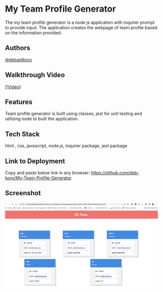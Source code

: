 # My Team Profile Generator

The my team profile generator is a node js application with inquirer prompt to provide input. The application creates the webpage of team profile based on the information provided.

## Authors

[@debajitboro](https://www.github.com/deb-boro)

## Walkthrough Video

[![Video]](https://user-images.githubusercontent.com/100662344/179449437-5fd776c7-8607-4620-8142-1e6c19ee1b89.mp4)

## Features

Team profile generator is built using classes, jest for unit testing and utilizing node to built the application.

## Tech Stack

html , css, javascript, node.js, inquirer package, jest package

## Link to Deployment

Copy and paste below link in any browser:
https://github.com/deb-boro/My-Team-Profile-Generator

## Screenshot

![MyTeamApp](https://github.com/deb-boro/My-Team-Profile-Generator/blob/main/src/Screen%20Shot%202022-07-06%20at%2010.26.29%20AM.png?raw=true)
